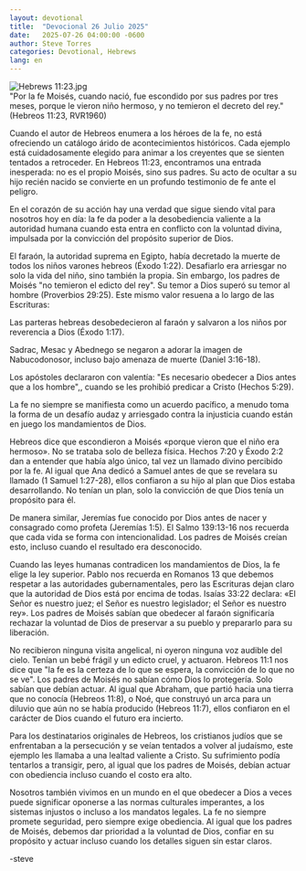```yaml
---
layout: devotional
title:  "Devocional 26 Julio 2025"
date:   2025-07-26 04:00:00 -0600
author: Steve Torres
categories: Devotional, Hebrews
lang: en
---
```

<img src="https://sitemedia.esteeb.com/file/esteebcomsitemedia/devotional_images/Hebrews/ES-Heb-11_23.jpg?raw=true" alt="Hebrews 11:23.jpg" style="max-width: 100%; height: auto;">

<div class="scripture">
  "Por la fe Moisés, cuando nació, fue escondido por sus padres por tres meses, porque le vieron niño hermoso, y no temieron el decreto del rey." (Hebreos 11:23,  RVR1960)
</div>

Cuando el autor de Hebreos enumera a los héroes de la fe, no está ofreciendo un catálogo árido de acontecimientos históricos. Cada ejemplo está cuidadosamente elegido para animar a los creyentes que se sienten tentados a retroceder. En Hebreos 11:23, encontramos una entrada inesperada: no es el propio Moisés, sino sus padres. Su acto de ocultar a su hijo recién nacido se convierte en un profundo testimonio de fe ante el peligro.

En el corazón de su acción hay una verdad que sigue siendo vital para nosotros hoy en día: la fe da poder a la desobediencia valiente a la autoridad humana cuando esta entra en conflicto con la voluntad divina, impulsada por la convicción del propósito superior de Dios.

El faraón, la autoridad suprema en Egipto, había decretado la muerte de todos los niños varones hebreos (Éxodo 1:22). Desafiarlo era arriesgar no solo la vida del niño, sino también la propia. Sin embargo, los padres de Moisés "no temieron el edicto del rey". Su temor a Dios superó su temor al hombre (Proverbios 29:25). Este mismo valor resuena a lo largo de las Escrituras:

Las parteras hebreas desobedecieron al faraón y salvaron a los niños por reverencia a Dios (Éxodo 1:17).

Sadrac, Mesac y Abednego se negaron a adorar la imagen de Nabucodonosor, incluso bajo amenaza de muerte (Daniel 3:16-18).

Los apóstoles declararon con valentía: "Es necesario obedecer a Dios antes que a los hombre",, cuando se les prohibió predicar a Cristo (Hechos 5:29).

La fe no siempre se manifiesta como un acuerdo pacífico, a menudo toma la forma de un desafío audaz y arriesgado contra la injusticia cuando están en juego los mandamientos de Dios.

Hebreos dice que escondieron a Moisés «porque vieron que el niño era hermoso». No se trataba solo de belleza física. Hechos 7:20 y Éxodo 2:2 dan a entender que había algo único, tal vez un llamado divino percibido por la fe. Al igual que Ana dedicó a Samuel antes de que se revelara su llamado (1 Samuel 1:27-28), ellos confiaron a su hijo al plan que Dios estaba desarrollando. No tenían un plan, solo la convicción de que Dios tenía un propósito para él.

De manera similar, Jeremías fue conocido por Dios antes de nacer y consagrado como profeta (Jeremías 1:5). El Salmo 139:13-16 nos recuerda que cada vida se forma con intencionalidad. Los padres de Moisés creían esto, incluso cuando el resultado era desconocido.

Cuando las leyes humanas contradicen los mandamientos de Dios, la fe elige la ley superior. Pablo nos recuerda en Romanos 13 que debemos respetar a las autoridades gubernamentales, pero las Escrituras dejan claro que la autoridad de Dios está por encima de todas. Isaías 33:22 declara: «El Señor es nuestro juez; el Señor es nuestro legislador; el Señor es nuestro rey». Los padres de Moisés sabían que obedecer al faraón significaría rechazar la voluntad de Dios de preservar a su pueblo y prepararlo para su liberación.

No recibieron ninguna visita angelical, ni oyeron ninguna voz audible del cielo. Tenían un bebé frágil y un edicto cruel, y actuaron. Hebreos 11:1 nos dice que "la fe es la certeza de lo que se espera, la convicción de lo que no se ve". Los padres de Moisés no sabían cómo Dios lo protegería. Solo sabían que debían actuar. Al igual que Abraham, que partió hacia una tierra que no conocía (Hebreos 11:8), o Noé, que construyó un arca para un diluvio que aún no se había producido (Hebreos 11:7), ellos confiaron en el carácter de Dios cuando el futuro era incierto.

Para los destinatarios originales de Hebreos, los cristianos judíos que se enfrentaban a la persecución y se veían tentados a volver al judaísmo, este ejemplo les llamaba a una lealtad valiente a Cristo. Su sufrimiento podía tentarlos a transigir, pero, al igual que los padres de Moisés, debían actuar con obediencia incluso cuando el costo era alto.

Nosotros también vivimos en un mundo en el que obedecer a Dios a veces puede significar oponerse a las normas culturales imperantes, a los sistemas injustos o incluso a los mandatos legales. La fe no siempre promete seguridad, pero siempre exige obediencia. Al igual que los padres de Moisés, debemos dar prioridad a la voluntad de Dios, confiar en su propósito y actuar incluso cuando los detalles siguen sin estar claros.

-steve